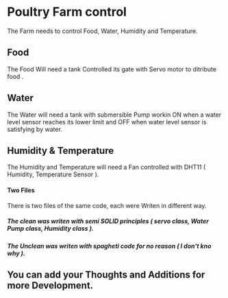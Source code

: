 # Poultry Farm control
The Farm needs to control Food, Water, Humidity and Temperature.
## Food
The Food Will need a tank Controlled its gate with Servo motor to ditribute food .
## Water
The Water will need a tank with submersible Pump workin ON when a water level sensor reaches its lower limit and OFF when  water level sensor is satisfying by water.
## Humidity & Temperature
The Humidity and Temperature will need a Fan controlled with DHT11 ( Humidity, Temperature Sensor ).


#### Two Files
There is two files of the same code, each were Writen in different way.
##### The clean was writen with semi SOLID principles ( servo class, Water Pump class, Humidity class ). 
##### The Unclean was writen with spagheti code for no reason ( I don't kno why ).

## You can add your Thoughts and Additions for more Development.
